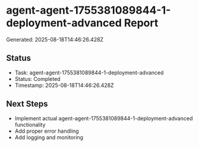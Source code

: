 # agent-agent-1755381089844-1-deployment-advanced Report

Generated: 2025-08-18T14:46:26.428Z

## Status
- Task: agent-agent-1755381089844-1-deployment-advanced
- Status: Completed
- Timestamp: 2025-08-18T14:46:26.428Z

## Next Steps
- Implement actual agent-agent-1755381089844-1-deployment-advanced functionality
- Add proper error handling
- Add logging and monitoring
